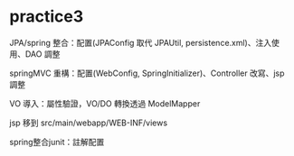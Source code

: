 # practice3

JPA/spring 整合：配置(JPAConfig 取代 JPAUtil, persistence.xml)、注入使用、DAO 調整

springMVC 重構：配置(WebConfig, SpringInitializer)、Controller 改寫、jsp 調整

VO 導入：屬性驗證，VO/DO 轉換透過 ModelMapper

jsp 移到 src/main/webapp/WEB-INF/views

spring整合junit：註解配置